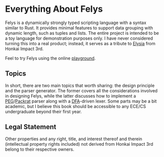 # Everything About Felys

Felys is a dynamically strongly typed scripting language with a syntax similar to Rust. It provides minimal features to support data grouping with dynamic length, such as tuples and lists. The entire project is intended to be a toy language for demonstration purposes only. I have never considered turning this into a real product; instead, it serves as a tribute to [Elysia](https://www.youtube.com/watch?v=RUe2BDz6RO4) from Honkai Impact 3rd.

Feel to try Felys using the online [playground](https://exec.felys.dev).

## Topics

In short, there are two main topics that worth sharing: the design principle and the parser generator. The former covers all the considerations involved in designing Felys, while the latter discusses how to implement a [PEG](https://en.wikipedia.org/wiki/Parsing_expression_grammar)/[Packrat](https://en.wikipedia.org/wiki/Packrat_parser) parser along with a [DFA](https://en.wikipedia.org/wiki/Deterministic_finite_automaton)-driven lexer. Some parts may be a bit academic, but I believe this book should be accessible to any ECE/CS undergraduate beyond their first year.

## Legal Statement

Other properties and any right, title, and interest thereof and therein (intellectual property rights included) not derived from Honkai Impact 3rd belong to their respective owners.
